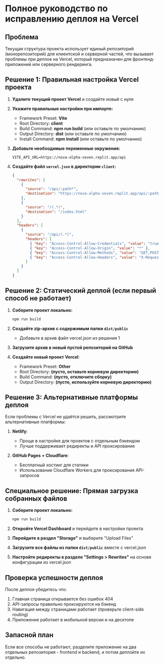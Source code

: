 # Полное руководство по исправлению деплоя на Vercel

## Проблема
Текущая структура проекта использует единый репозиторий (монорепозиторий) для клиентской и серверной частей, что вызывает проблемы при деплое на Vercel, который предназначен для фронтенд-приложений или серверного рендеринга.

## Решение 1: Правильная настройка Vercel проекта

1. **Удалите текущий проект Vercel** и создайте новый с нуля
2. **Укажите правильные настройки при импорте:**
   - Framework Preset: **Vite**
   - Root Directory: **client**
   - Build Command: **npm run build** (или оставьте по умолчанию)
   - Output Directory: **dist** (или оставьте по умолчанию)
   - Install Command: **npm install** (или оставьте по умолчанию)

3. **Добавьте необходимые переменные окружения:**
   ```
   VITE_API_URL=https://nova-alpha-seven.replit.app/api
   ```

4. **Создайте файл `vercel.json` в директории `client`:**
   ```json
   {
     "rewrites": [
       {
         "source": "/api/:path*",
         "destination": "https://nova-alpha-seven.replit.app/api/:path*"
       },
       {
         "source": "/(.*)",
         "destination": "/index.html"
       }
     ],
     "headers": [
       {
         "source": "/api/(.*)",
         "headers": [
           { "key": "Access-Control-Allow-Credentials", "value": "true" },
           { "key": "Access-Control-Allow-Origin", "value": "*" },
           { "key": "Access-Control-Allow-Methods", "value": "GET,POST,PUT,DELETE,OPTIONS" },
           { "key": "Access-Control-Allow-Headers", "value": "X-Requested-With, Content-Type, Accept, Authorization" }
         ]
       }
     ]
   }
   ```

## Решение 2: Статический деплой (если первый способ не работает)

1. **Соберите проект локально:**
   ```bash
   npm run build
   ```

2. **Создайте zip-архив с содержимым папки `dist/public`**
   - Добавьте в архив файл vercel.json из решения 1

3. **Загрузите архив в новый пустой репозиторий на GitHub**

4. **Создайте новый проект Vercel**:
   - Framework Preset: **Other**
   - Root Directory: **(пусто, оставьте корневую директорию)**
   - Build Command: **(пусто, отключите сборку)**
   - Output Directory: **(пусто, используйте корневую директорию)**

## Решение 3: Альтернативные платформы деплоя

Если проблемы с Vercel не удаётся решить, рассмотрите альтернативные платформы:

1. **Netlify**:
   - Проще в настройке для проектов с отдельным бэкендом
   - Лучше поддерживает редиректы и API проксирование

2. **GitHub Pages + Cloudflare**:
   - Бесплатный хостинг для статики
   - Использование Cloudflare Workers для проксирования API-запросов

## Специальное решение: Прямая загрузка собранных файлов

1. **Соберите проект локально:**
   ```bash
   npm run build
   ```

2. **Откройте Vercel Dashboard** и перейдите в настройки проекта

3. **Перейдите в раздел "Storage"** и выберите "Upload Files"

4. **Загрузите все файлы из папки `dist/public`** вместе с vercel.json

5. **Настройте редиректы в разделе "Settings > Rewrites"** на основе конфигурации из vercel.json

## Проверка успешности деплоя

После деплоя убедитесь что:

1. Главная страница открывается без ошибок 404
2. API-запросы правильно проксируются на бэкенд 
3. Навигация между страницами работает (проверьте client-side routing)
4. Приложение работает в мобильной версии и на десктопе

## Запасной план

Если все способы не работают, разделите приложение на два отдельных репозитория - frontend и backend, и потом деплойте их отдельно.